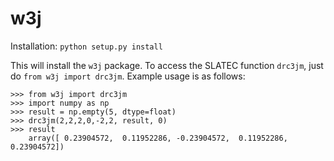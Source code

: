 # w3j


Installation:  `python setup.py install`

This will install the `w3j` package.  To access the SLATEC function
`drc3jm`, just do `from w3j import drc3jm`.  Example usage is as follows:

    >>> from w3j import drc3jm
    >>> import numpy as np
    >>> result = np.empty(5, dtype=float)
    >>> drc3jm(2,2,2,0,-2,2, result, 0)
    >>> result
    	array([ 0.23904572,  0.11952286, -0.23904572,  0.11952286,  0.23904572])